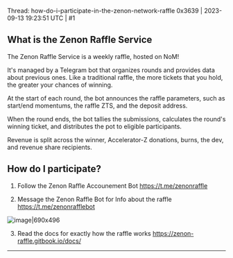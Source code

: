 Thread: how-do-i-participate-in-the-zenon-network-raffle
0x3639 | 2023-09-13 19:23:51 UTC | #1

## What is the Zenon Raffle Service

The Zenon Raffle Service is a weekly raffle, hosted on NoM!

It's managed by a Telegram bot that organizes rounds and provides data about previous ones. Like a traditional raffle, the more tickets that you hold, the greater your chances of winning.

At the start of each round, the bot announces the raffle parameters, such as start/end momentums, the raffle ZTS, and the deposit address.

When the round ends, the bot tallies the submissions, calculates the round's winning ticket, and distributes the pot to eligible participants.

Revenue is split across the winner, Accelerator-Z donations, burns, the dev, and revenue share recipients.

## How do I participate?

1) Follow the Zenon Raffle Accounement Bot
https://t.me/zenonraffle

2) Message the Zenon Raffle Bot for Info about the raffle
https://t.me/zenonrafflebot

![image|690x496](upload://odOs8UaZUxaLdbG2znrBnyPGZQ9.png)

3) Read the docs for exactly how the raffle works
https://zenon-raffle.gitbook.io/docs/

-------------------------

